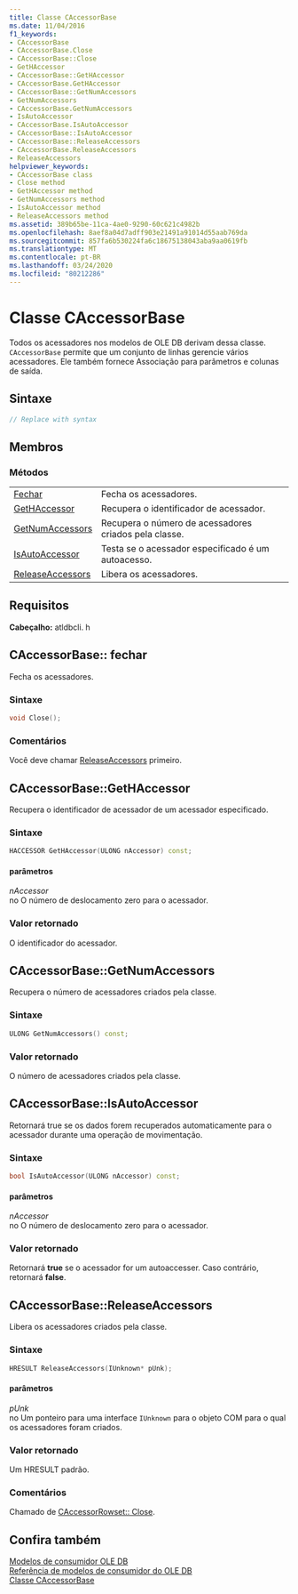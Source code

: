 ```yaml
---
title: Classe CAccessorBase
ms.date: 11/04/2016
f1_keywords:
- CAccessorBase
- CAccessorBase.Close
- CAccessorBase::Close
- GetHAccessor
- CAccessorBase::GetHAccessor
- CAccessorBase.GetHAccessor
- CAccessorBase::GetNumAccessors
- GetNumAccessors
- CAccessorBase.GetNumAccessors
- IsAutoAccessor
- CAccessorBase.IsAutoAccessor
- CAccessorBase::IsAutoAccessor
- CAccessorBase::ReleaseAccessors
- CAccessorBase.ReleaseAccessors
- ReleaseAccessors
helpviewer_keywords:
- CAccessorBase class
- Close method
- GetHAccessor method
- GetNumAccessors method
- IsAutoAccessor method
- ReleaseAccessors method
ms.assetid: 389b65be-11ca-4ae0-9290-60c621c4982b
ms.openlocfilehash: 8aef8a04d7adff903e21491a91014d55aab769da
ms.sourcegitcommit: 857fa6b530224fa6c18675138043aba9aa0619fb
ms.translationtype: MT
ms.contentlocale: pt-BR
ms.lasthandoff: 03/24/2020
ms.locfileid: "80212286"
---
```

# <a name="caccessorbase-class"></a>Classe CAccessorBase

Todos os acessadores nos modelos de OLE DB derivam dessa classe. `CAccessorBase` permite que um conjunto de linhas gerencie vários acessadores. Ele também fornece Associação para parâmetros e colunas de saída.

## <a name="syntax"></a>Sintaxe

```cpp
// Replace with syntax
```

## <a name="members"></a>Membros

### <a name="methods"></a>Métodos

|||
|-|-|
|[Fechar](#close)|Fecha os acessadores.|
|[GetHAccessor](#geth)|Recupera o identificador de acessador.|
|[GetNumAccessors](#getnum)|Recupera o número de acessadores criados pela classe.|
|[IsAutoAccessor](#isauto)|Testa se o acessador especificado é um autoacesso.|
|[ReleaseAccessors](#release)|Libera os acessadores.|

## <a name="requirements"></a>Requisitos

**Cabeçalho:** atldbcli. h

## <a name="caccessorbaseclose"></a><a name="close"></a>CAccessorBase:: fechar

Fecha os acessadores.

### <a name="syntax"></a>Sintaxe

```cpp
void Close();
```

### <a name="remarks"></a>Comentários

Você deve chamar [ReleaseAccessors](../../data/oledb/caccessorbase-releaseaccessors.md) primeiro.

## <a name="caccessorbasegethaccessor"></a><a name="geth"></a>CAccessorBase::GetHAccessor

Recupera o identificador de acessador de um acessador especificado.

### <a name="syntax"></a>Sintaxe

```cpp
HACCESSOR GetHAccessor(ULONG nAccessor) const;
```

#### <a name="parameters"></a>parâmetros

*nAccessor*<br/>
no O número de deslocamento zero para o acessador.

### <a name="return-value"></a>Valor retornado

O identificador do acessador.

## <a name="caccessorbasegetnumaccessors"></a><a name="getnum"></a>CAccessorBase::GetNumAccessors

Recupera o número de acessadores criados pela classe.

### <a name="syntax"></a>Sintaxe

```cpp
ULONG GetNumAccessors() const;
```

### <a name="return-value"></a>Valor retornado

O número de acessadores criados pela classe.

## <a name="caccessorbaseisautoaccessor"></a><a name="isauto"></a>CAccessorBase::IsAutoAccessor

Retornará true se os dados forem recuperados automaticamente para o acessador durante uma operação de movimentação.

### <a name="syntax"></a>Sintaxe

```cpp
bool IsAutoAccessor(ULONG nAccessor) const;
```

#### <a name="parameters"></a>parâmetros

*nAccessor*<br/>
no O número de deslocamento zero para o acessador.

### <a name="return-value"></a>Valor retornado

Retornará **true** se o acessador for um autoaccesser. Caso contrário, retornará **false**.

## <a name="caccessorbasereleaseaccessors"></a><a name="release"></a>CAccessorBase::ReleaseAccessors

Libera os acessadores criados pela classe.

### <a name="syntax"></a>Sintaxe

```cpp
HRESULT ReleaseAccessors(IUnknown* pUnk);
```

#### <a name="parameters"></a>parâmetros

*pUnk*<br/>
no Um ponteiro para uma interface `IUnknown` para o objeto COM para o qual os acessadores foram criados.

### <a name="return-value"></a>Valor retornado

Um HRESULT padrão.

### <a name="remarks"></a>Comentários

Chamado de [CAccessorRowset:: Close](../../data/oledb/caccessorrowset-close.md).

## <a name="see-also"></a>Confira também

[Modelos de consumidor OLE DB](../../data/oledb/ole-db-consumer-templates-cpp.md)<br/>
[Referência de modelos de consumidor do OLE DB](../../data/oledb/ole-db-consumer-templates-reference.md)<br/>
[Classe CAccessorBase](../../data/oledb/caccessorbase-class.md)
